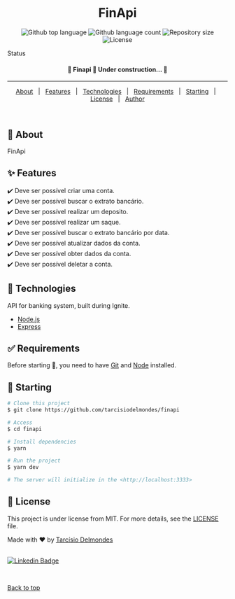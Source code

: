 <h1 align="center">FinApi</h1>

<p align="center">
  <img alt="Github top language" src="https://img.shields.io/github/languages/top/tarcisiodelmondes/finapi?color=56BEB8">

  <img alt="Github language count" src="https://img.shields.io/github/languages/count/tarcisiodelmondes/finapi?color=56BEB8">

  <img alt="Repository size" src="https://img.shields.io/github/repo-size/tarcisiodelmondes/finapi?color=56BEB8">

  <img alt="License" src="https://img.shields.io/github/license/tarcisiodelmondes/finapi?color=56BEB8">
</p>

Status

 <h4 align="center">
	🚧  Finapi 🚀 Under construction...  🚧
</h4>

<hr>

<p align="center">
  <a href="#dart-about">About</a> &#xa0; | &#xa0; 
  <a href="#sparkles-features">Features</a> &#xa0; | &#xa0;
  <a href="#rocket-technologies">Technologies</a> &#xa0; | &#xa0;
  <a href="#white_check_mark-requirements">Requirements</a> &#xa0; | &#xa0;
  <a href="#checkered_flag-starting">Starting</a> &#xa0; | &#xa0;
  <a href="#memo-license">License</a> &#xa0; | &#xa0;
  <a href="https://github.com/tarcisiodelmondes" target="_blank">Author</a>
</p>

<br>

## :dart: About

FinApi

## :sparkles: Features

:heavy_check_mark: Deve ser possível criar uma conta.\
:heavy_check_mark: Deve ser possível buscar o extrato bancário.\
:heavy_check_mark: Deve ser possível realizar um deposito.\
:heavy_check_mark: Deve ser possível realizar um saque.\
:heavy_check_mark: Deve ser possível buscar o extrato bancário por data.\
:heavy_check_mark: Deve ser possível atualizar dados da conta.\
:heavy_check_mark: Deve ser possível obter dados da conta.\
:heavy_check_mark: Deve ser possível deletar a conta.

## :rocket: Technologies

API for banking system, built during Ignite.

- [Node.js](https://nodejs.org/en/)
- [Express](https://expressjs.com/)

## :white_check_mark: Requirements

Before starting :checkered_flag:, you need to have [Git](https://git-scm.com) and [Node](https://nodejs.org/en/) installed.

## :checkered_flag: Starting

```bash
# Clone this project
$ git clone https://github.com/tarcisiodelmondes/finapi

# Access
$ cd finapi

# Install dependencies
$ yarn

# Run the project
$ yarn dev

# The server will initialize in the <http://localhost:3333>
```

## :memo: License

This project is under license from MIT. For more details, see the [LICENSE](LICENSE.md) file.

Made with :heart: by <a href="https://github.com/tarcisiodelmondes" target="_blank">Tarcísio Delmondes</a>

<br/> [![Linkedin Badge](https://img.shields.io/badge/-TarcísioDelmondes-blue?style=flat-square&logo=Linkedin&logoColor=white&link=https://www.linkedin.com/in/tarcisio-delmondes-892567207)](https://www.linkedin.com/in/tarcisiodelmondes)

&#xa0;

<a href="#top">Back to top</a>
